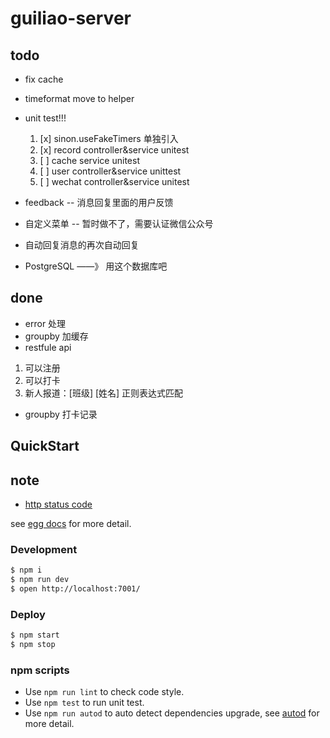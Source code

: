 # guiliao-server

## todo

- fix cache
- timeformat move to helper
- unit test!!!
  1. [x] sinon.useFakeTimers 单独引入
  1. [x] record controller&service unitest
  1. [ ] cache service unitest
  1. [ ] user controller&service unittest
  1. [ ] wechat controller&service unitest

- feedback -- 消息回复里面的用户反馈
- 自定义菜单 -- 暂时做不了，需要认证微信公众号
- 自动回复消息的再次自动回复
- PostgreSQL ——》 用这个数据库吧


## done

- error 处理
- groupby 加缓存
- restfule api
1. 可以注册
1. 可以打卡
1. 新人报道：[班级] [姓名] 正则表达式匹配
- groupby 打卡记录

## QuickStart

## note

- [http status code](http://www.restapitutorial.com/httpstatuscodes.html)

<!-- add docs here for user -->

see [egg docs][egg] for more detail.

### Development

```bash
$ npm i
$ npm run dev
$ open http://localhost:7001/
```

### Deploy

```bash
$ npm start
$ npm stop
```

### npm scripts

- Use `npm run lint` to check code style.
- Use `npm test` to run unit test.
- Use `npm run autod` to auto detect dependencies upgrade, see [autod](https://www.npmjs.com/package/autod) for more detail.


[egg]: https://eggjs.org